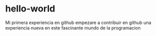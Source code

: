 # hello-world
Mi primera experiencia en github
empezare a contribuir en github una experiencia nueva
en este fascinante mundo de la programacion
